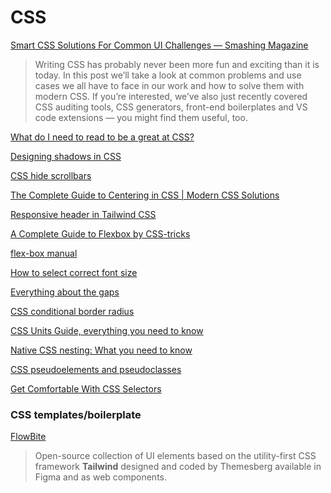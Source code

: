 # CSS

[Smart CSS Solutions For Common UI Challenges — Smashing Magazine](https://www.smashingmagazine.com/2021/10/modern-css-solutions-for-common-problems/)

> Writing CSS has probably never been more fun and exciting than it is today. In this post we’ll take a look at common problems and use cases we all have to face in our work and how to solve them with modern CSS. If you’re interested, we’ve also just recently covered CSS auditing tools, CSS generators, front-end boilerplates and VS code extensions — you might find them useful, too. 

[What do I need to read to be a great at CSS?](https://www.baldurbjarnason.com/2021/what-do-i-need-to-read-to-be-a-css-dev/)

[Designing shadows in CSS](https://www.joshwcomeau.com/css/designing-shadows/)

[CSS hide scrollbars](https://daily-dev-tips.com/posts/css-hide-scrollbars/)

[The Complete Guide to Centering in CSS | Modern CSS Solutions](https://moderncss.dev/complete-guide-to-centering-in-css/)

[Responsive header in Tailwind CSS](https://daily-dev-tips.com/posts/responsive-header-in-tailwind-css/)

[A Complete Guide to Flexbox by CSS-tricks](https://css-tricks.com/snippets/css/a-guide-to-flexbox/)

[flex-box manual](https://www.flexbox-manual.com/)

[How to select correct font size](https://pimpmytype.com/font-size/)
 
[Everything about the gaps](https://css-tricks.com/minding-the-gap/)

[CSS conditional border radius](https://ishadeed.com/article/conditional-border-radius/)

[CSS Units Guide, everything you need to know](https://webinuse.com/css-units-guide-everything-you-need-to-know/)

[Native CSS nesting: What you need to know](https://blog.logrocket.com/native-css-nesting/)

[CSS pseudoelements and pseudoclasses](https://www.w3schools.com/css/css_pseudo_elements.asp)

[Get Comfortable With CSS Selectors](https://cesscode.hashnode.dev/get-comfortable-with-css-selectors)

### CSS templates/boilerplate

[FlowBite](https://flowbite.com/docs/getting-started/introduction/) 

> Open-source collection of UI elements based on the utility-first CSS framework __Tailwind__ designed and coded by Themesberg available in Figma and as web components.
